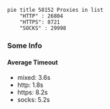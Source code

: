 
```mermaid
pie title 58152 Proxies in list
    "HTTP" : 26804
    "HTTPS": 8721
    "SOCKS" : 29998
```

### Some Info
#### Average Timeout

- mixed: 3.6s
- http: 1.8s
- https: 8.2s
- socks: 5.2s